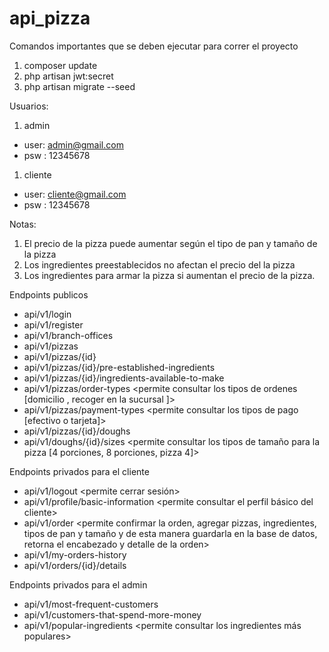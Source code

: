 # api_pizza

Comandos importantes que se deben ejecutar para correr el proyecto

1. composer update
2. php artisan jwt:secret
3. php artisan migrate --seed

Usuarios:

1. admin
- user: admin@gmail.com
- psw : 12345678
1. cliente
- user: cliente@gmail.com
- psw : 12345678

Notas:
1. El precio de la pizza puede aumentar según el tipo de pan y tamaño de la pizza
2. Los ingredientes preestablecidos no afectan el precio del la pizza
3. Los ingredientes para armar la pizza si aumentan el precio de la pizza.

Endpoints publicos
- api/v1/login  <permite iniciar sesion y cerbir un jwt>
- api/v1/register <Permite que a los nuevos clientes registrarse>
- api/v1/branch-offices <permite consultar todas las sucursales de la pizzeria>
- api/v1/pizzas <permite consultar todas las pizzas disponibles>
- api/v1/pizzas/{id} <permite consultar una pizza en especifico>
- api/v1/pizzas/{id}/pre-established-ingredients <permite consultar los ingredientes pre-establecidos de la pizza>
- api/v1/pizzas/{id}/ingredients-available-to-make <permite consultar los ingredientes extras para armar la pizza>
- api/v1/pizzas/order-types <permite consultar los tipos de ordenes [domicilio , recoger en la sucursal ]>
- api/v1/pizzas/payment-types <permite consultar los tipos de pago [efectivo o tarjeta]>
- api/v1/pizzas/{id}/doughs <permite consultar los tipos de panes disponibles para la pizza>
- api/v1/doughs/{id}/sizes <permite consultar los tipos de tamaño para la pizza [4 porciones, 8 porciones, pizza 4]>

Endpoints privados para el cliente
- api/v1/logout <permite cerrar sesión>
- api/v1/profile/basic-information <permite consultar el perfil básico del cliente>
- api/v1/order <permite confirmar la orden, agregar pizzas, ingredientes, tipos de pan y tamaño y de esta manera guardarla en la base de datos, retorna el encabezado y detalle de la orden>
- api/v1/my-orders-history <permite consultar todas las ordenes realizadas por el usuario logueado>
- api/v1/orders/{id}/details <permite consultar el detalle completo de una orden en especifico>

Endpoints privados para el admin
- api/v1/most-frequent-customers <permite consultar los clientes mas frecuentes> 
- api/v1/customers-that-spend-more-money <permite consultar los clientes que mas gastan>
- api/v1/popular-ingredients <permite consultar los ingredientes más populares>


